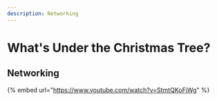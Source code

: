 ```yaml
---
description: Networking
---
```


# What's Under the Christmas Tree?

## Networking

{% embed url="https://www.youtube.com/watch?v=StmtQKoFiWg" %}




